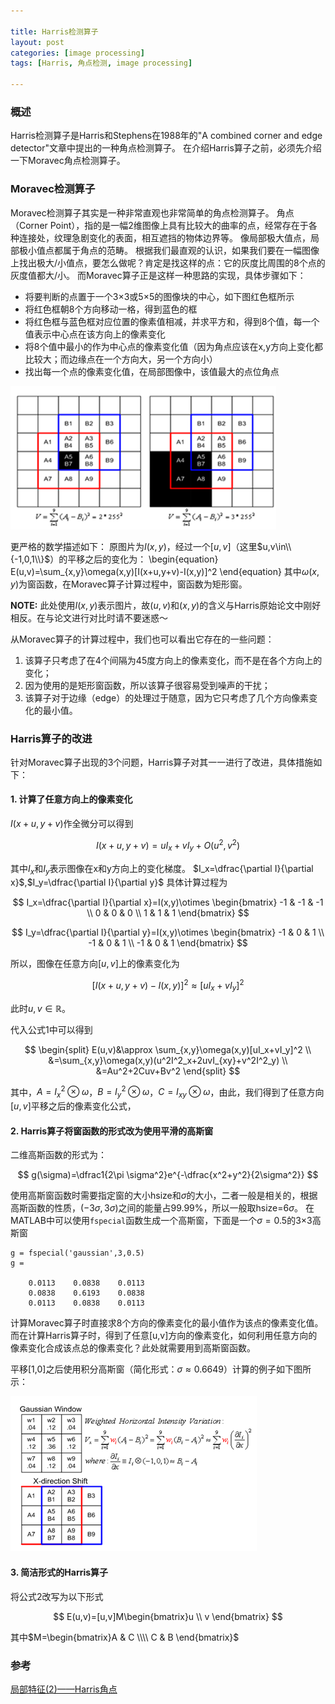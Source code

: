 ```yaml
---

title: Harris检测算子
layout: post
categories: [image processing]
tags: [Harris, 角点检测, image processing]

---
```


### 概述
Harris检测算子是Harris和Stephens在1988年的"A combined corner and edge detector"文章中提出的一种角点检测算子。
在介绍Harris算子之前，必须先介绍一下Moravec角点检测算子。

### Moravec检测算子
Moravec检测算子其实是一种非常直观也非常简单的角点检测算子。
角点（Corner Point），指的是一幅2维图像上具有比较大的曲率的点，经常存在于各种连接处，纹理急剧变化的表面，相互遮挡的物体边界等。
像局部极大值点，局部极小值点都属于角点的范畴。
根据我们最直观的认识，如果我们要在一幅图像上找出极大/小值点，要怎么做呢？肯定是找这样的点：它的灰度比周围的8个点的灰度值都大/小。
而Moravec算子正是这样一种思路的实现，具体步骤如下：

* 将要判断的点置于一个3×3或5×5的图像块的中心，如下图红色框所示
* 将红色框朝8个方向移动一格，得到蓝色的框
* 将红色框与蓝色框对应位置的像素值相减，并求平方和，得到8个值，每一个值表示中心点在该方向上的像素变化
* 将8个值中最小的作为中心点的像素变化值（因为角点应该在x,y方向上变化都比较大；而边缘点在一个方向大，另一个方向小）
* 找出每一个点的像素变化值，在局部图像中，该值最大的点位角点

![Description of Moravec detector](/media/image/2014-05-20-Moravec.png)

更严格的数学描述如下：
原图片为$I(x,y)$，经过一个$[u,v]$（这里$u,v\in\\{-1,0,1\\}$）的平移之后的变化为：
\begin{equation}
E(u,v)=\sum_{x,y}\omega(x,y)[I(x+u,y+v)-I(x,y)]^2
\end{equation}
其中$\omega(x,y)$为窗函数，在Moravec算子计算过程中，窗函数为矩形窗。

**NOTE:** 此处使用$I(x,y)$表示图片，故$(u,v)$和$(x,y)$的含义与Harris原始论文中刚好相反。在与论文进行对比时请不要迷惑～

从Moravec算子的计算过程中，我们也可以看出它存在的一些问题：

1. 该算子只考虑了在4个间隔为45度方向上的像素变化，而不是在各个方向上的变化；
2. 因为使用的是矩形窗函数，所以该算子很容易受到噪声的干扰；
3. 该算子对于边缘（edge）的处理过于随意，因为它只考虑了几个方向像素变化的最小值。

### Harris算子的改进
针对Moravec算子出现的3个问题，Harris算子对其一一进行了改进，具体措施如下：

#### 1. 计算了任意方向上的像素变化

$I(x+u,y+v)$作全微分可以得到

$$
I(x+u,y+v)=uI_x+vI_y+O(u^2,v^2)
$$

其中$I_x$和$I_y$表示图像在x和y方向上的变化梯度。
$I_x=\dfrac{\partial I}{\partial x}$,$I_y=\dfrac{\partial I}{\partial y}$
具体计算过程为

$$
I_x=\dfrac{\partial I}{\partial x}=I(x,y)\otimes \begin{bmatrix}
-1 & -1 & -1 \\
0 & 0 & 0 \\
1 & 1 & 1
\end{bmatrix}
$$

$$
I_y=\dfrac{\partial I}{\partial y}=I(x,y)\otimes \begin{bmatrix}
-1 & 0 & 1 \\
-1 & 0 & 1 \\
-1 & 0 & 1
\end{bmatrix}
$$

所以，图像在任意方向$[u,v]$上的像素变化为

$$
[I(x+u,y+v)-I(x,y)]^2 \approx [uI_x+vI_y]^2
$$

此时$u,v\in\mathbb{R}$。

代入公式1中可以得到

$$
\begin{split}
E(u,v)&\approx \sum_{x,y}\omega(x,y)[uI_x+vI_y]^2 \\
&=\sum_{x,y}\omega(x,y)(u^2I^2_x+2uvI_{xy}+v^2I^2_y) \\
&=Au^2+2Cuv+Bv^2
\end{split}
$$

其中，$A=I^2_x\otimes \omega$，$B=I^2_y\otimes \omega$，$C=I_{xy}\otimes \omega$，由此，我们得到了任意方向$[u,v]$平移之后的像素变化公式，

#### 2. Harris算子将窗函数的形式改为使用平滑的高斯窗

二维高斯函数的形式为：

$$
g(\sigma)=\dfrac1{2\pi \sigma^2}e^{-\dfrac{x^2+y^2}{2\sigma^2}}
$$

使用高斯窗函数时需要指定窗的大小hsize和$\sigma$的大小，二者一般是相关的，根据高斯函数的性质，$(-3\sigma,3\sigma)$之间的能量占99.99%，所以一般取hsize=$6\sigma$。
在MATLAB中可以使用`fspecial`函数生成一个高斯窗，下面是一个$\sigma=0.5$的3×3高斯窗

	g = fspecial('gaussian',3,0.5)
	g =
	
		0.0113    0.0838    0.0113
		0.0838    0.6193    0.0838
		0.0113    0.0838    0.0113

计算Moravec算子时直接求8个方向的像素变化的最小值作为该点的像素变化值。
而在计算Harris算子时，得到了任意[u,v]方向的像素变化，如何利用任意方向的像素变化合成该点总的像素变化？此处就需要用到高斯窗函数。


平移[1,0]之后使用积分高斯窗（简化形式：$\sigma \approx 0.6649$）计算的例子如下图所示：

![Example of usage of Gaussian window](/media/image/2014-05-20-Gaussian1.png)

#### 3. 简洁形式的Harris算子

将公式2改写为以下形式

$$
E(u,v)=[u,v]M\begin{bmatrix}u \\ v \end{bmatrix}
$$

其中$M=\begin{bmatrix}A & C \\\\ C & B \end{bmatrix}$


### 参考
[局部特征(2)——Harris角点][1]

[1]: http://blog.csdn.net/jwh_bupt/article/details/7628665
